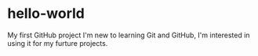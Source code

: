 # hello-world
My first GitHub project
I'm new to learning Git and GitHub, I'm interested in using it for my furture projects. 
